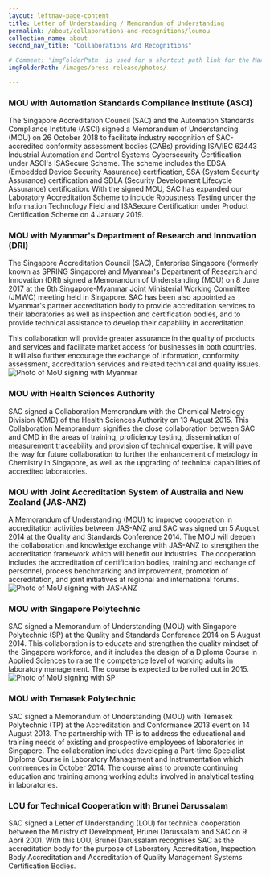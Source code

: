```yaml
---
layout: leftnav-page-content
title: Letter of Understanding / Memorandum of Understanding
permalink: /about/collaborations-and-recognitions/loumou
collection_name: about
second_nav_title: "Collaborations And Recognitions"

# Comment: 'imgFolderPath' is used for a shortcut path link for the Markdown images in the content below
imgFolderPath: /images/press-release/photos/

---
```


### MOU with Automation Standards Compliance Institute (ASCI)
The Singapore Accreditation Council (SAC) and the Automation Standards Compliance Institute (ASCI) signed a Memorandum of Understanding (MOU) on 26 October 2018 to facilitate industry recognition of SAC-accredited conformity assessment bodies (CABs) providing ISA/IEC 62443 Industrial Automation and Control Systems Cybersecurity Certification under ASCI's ISASecure Scheme.  The scheme includes the EDSA (Embedded Device Security Assurance) certification, SSA (System Security Assurance) certification and SDLA (Security Development Lifecycle Assurance) certification.  With the signed MOU, SAC has expanded our Laboratory Accreditation Scheme to include Robustness Testing under the Information Technology Field and ISASecure Certification under Product Certification Scheme on 4 January 2019.

### MOU with Myanmar's Department of Research and Innovation (DRI)
The Singapore Accreditation Council (SAC), Enterprise Singapore (formerly known as SPRING Singapore) and Myanmar's Department of Research and Innovation (DRI) signed a Memorandum of Understanding (MOU) on 8 June 2017 at the 6th Singapore-Myanmar Joint Ministerial Working Committee (JMWC) meeting held in Singapore. SAC has been also appointed as Myanmar's partner accreditation body to provide accreditation services to their laboratories as well as inspection and certification bodies, and to provide technical assistance to develop their capability in accreditation.
 
This collaboration will provide greater assurance in the quality of products and services and facilitate market access for businesses in both countries. It will also further encourage the exchange of information, conformity assessment, accreditation services and related technical and quality issues.  
![Photo of MoU signing with Myanmar]({{page.imgFolderPath}}Myanmar-MOU.png)

### MOU with Health Sciences Authority
SAC signed a Collaboration Memorandum with the Chemical Metrology Division (CMD) of the Health Sciences Authority on 13 August 2015. This Collaboration Memorandum signifies the close collaboration between SAC and CMD in the areas of training, proficiency testing, dissemination of measurement traceability  and provision of technical expertise. It will pave the way for future collaboration to further the enhancement of metrology in Chemistry in Singapore, as well as the upgrading of technical capabilities of accredited laboratories.
 
### MOU with Joint Accreditation System of Australia and New Zealand (JAS-ANZ)
A Memorandum of Understanding (MOU) to improve cooperation in accreditation activities between JAS-ANZ and SAC was signed on 5 August 2014 at the Quality and Standards Conference 2014. The MOU will deepen the collaboration and knowledge exchange with JAS-ANZ to strengthen the accreditation framework which will benefit our industries. The cooperation includes the accreditation of certification bodies, training and exchange of personnel, process benchmarking and improvement, promotion of accreditation, and joint initiatives at regional and international forums. 
![Photo of MoU signing with JAS-ANZ]({{page.imgFolderPath}}MOU-with-JAS-ANZ.jpg)

### MOU with Singapore Polytechnic   
SAC signed a Memorandum of Understanding (MOU) with Singapore Polytechnic (SP) at the Quality and Standards Conference 2014 on 5 August 2014. This collaboration is to educate and strengthen the quality mindset of the Singapore workforce, and it includes the design of a Diploma Course in Applied Sciences to raise the competence level of working adults in laboratory management. The course is expected to be rolled out in 2015.  
![Photo of MoU signing with SP]({{page.imgFolderPath}}MOU-with-SP.jpg)

### MOU with Temasek Polytechnic 
SAC signed a Memorandum of Understanding (MOU) with Temasek Polytechnic (TP) at the Accreditation and Conformance 2013 event on 14 August 2013. The partnership with TP is to address the educational and training needs of existing and prospective employees of laboratories in Singapore. The collaboration includes developing a Part-time Specialist Diploma Course in Laboratory Management and Instrumentation which commences in October 2014. The course aims to promote continuing education and training among working adults involved in analytical testing in laboratories.
 
### LOU for Technical Cooperation with Brunei Darussalam
SAC signed a Letter of Understanding (LOU) for technical cooperation between the Ministry of Development, Brunei Darussalam and SAC on 9 April 2001. With this LOU, Brunei Darussalam recognises SAC as the accreditation body for the purpose of Laboratory Accreditation, Inspection Body Accreditation and Accreditation of Quality Management Systems Certification Bodies. 
